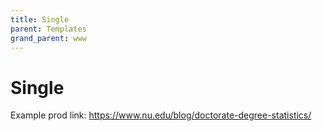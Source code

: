 ```yaml
---
title: Single
parent: Templates
grand_parent: www
---
```


# Single

Example prod link: https://www.nu.edu/blog/doctorate-degree-statistics/